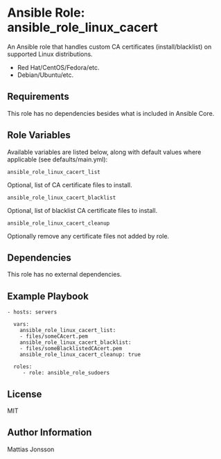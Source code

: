 Ansible Role: ansible_role_linux_cacert
=========

An Ansible role that handles custom CA certificates (install/blacklist) on supported Linux distributions.

<ul>
<li>Red Hat/CentOS/Fedora/etc.
<li>Debian/Ubuntu/etc.
</ul>

Requirements
------------

This role has no dependencies besides what is included in Ansible Core.

Role Variables
--------------

Available variables are listed below, along with default values where applicable (see defaults/main.yml):


    ansible_role_linux_cacert_list

Optional, list of CA certificate files to install.  

    ansible_role_linux_cacert_blacklist  

Optional, list of blacklist CA certificate files to install.  

    ansible_role_linux_cacert_cleanup  

Optionally remove any certificate files not added by role.  


Dependencies
------------

This role has no external dependencies.

Example Playbook
----------------

    - hosts: servers

      vars:
        ansible_role_linux_cacert_list:
        - files/someCAcert.pem
        ansible_role_linux_cacert_blacklist:
        - files/someBlacklistedCAcert.pem
        ansible_role_linux_cacert_cleanup: true

      roles:
         - role: ansible_role_sudoers

License
-------

MIT

Author Information
------------------

Mattias Jonsson